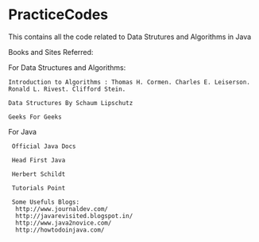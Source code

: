 # PracticeCodes

This contains all the code related to Data Strutures and Algorithms in Java

Books and Sites Referred:

  For Data Structures and Algorithms:

    Introduction to Algorithms : Thomas H. Cormen. Charles E. Leiserson. Ronald L. Rivest. Clifford Stein.
    
    Data Structures By Schaum Lipschutz

    Geeks For Geeks
     
  For Java
  
     Official Java Docs
     
     Head First Java
     
     Herbert Schildt
     
     Tutorials Point
     
     Some Usefuls Blogs:
      http://www.journaldev.com/
      http://javarevisited.blogspot.in/
      http://www.java2novice.com/
      http://howtodoinjava.com/
      
     
     
